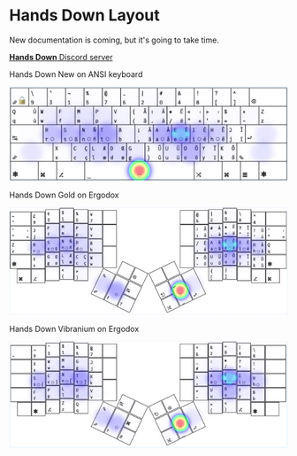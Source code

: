 # **Hands Down** Layout

New documentation is coming, but it's going to take time.

[**Hands Down** Discord server](https://discord.gg/BYWKrFn8qD)


Hands Down New on ANSI keyboard

![Hands Down Ansi](images/Hands-Down-Neu-eu.ansi.jpg)

Hands Down Gold on Ergodox

![Hands Down Ansi](images/HD-Gold-eu.ts.ergo.jpg)

Hands Down Vibranium on Ergodox

![Hands Down Ansi](images/HD-Vibranium-vf-eu.ts.ergo.jpg)
